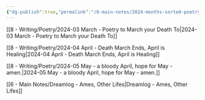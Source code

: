 ```yaml
---
{"dg-publish":true,"permalink":"/6-main-notes/2024-months-sorted-poetry-link/"}
---
```



[[8 - Writing/Poetry/2024-03 March - Poetry to March your Death To\|2024-03 March - Poetry to March your Death To]]

[[8 - Writing/Poetry/2024-04 April - Death March Ends, April is Healing\|2024-04 April - Death March Ends, April is Healing]]

[[8 - Writing/Poetry/2024-05 May - a bloody April, hope for May - amen.\|2024-05 May - a bloody April, hope for May - amen.]]

[[6 - Main Notes/Dreamlog - Ames, Other Lifes\|Dreamlog - Ames, Other Lifes]]
